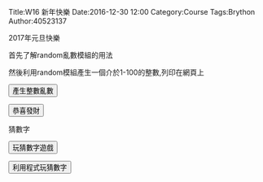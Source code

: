 Title:W16 新年快樂
Date:2016-12-30 12:00
Category:Course
Tags:Brython
Author:40523137

2017年元旦快樂

<!-- PELICAN_END_SUMMARY -->

首先了解random亂數模組的用法

然後利用random模組產生一個介於1-100的整數,列印在網頁上

<!-- 導入 Brython 標準程式庫 -->

<script type="text/javascript" 
    src="https://cdn.rawgit.com/brython-dev/brython/master/www/src/brython_dist.js">
</script>

<!-- 啟動 Brython -->

<script>
window.onload=function(){
brython(1);
}
</script>

<!-- 以下可以執行  Brython 程式 -->

<div id="newyear"></div>
<script type="text/python3">
from browser import document
from browser import html
import random
print_location = document["newyear"]

def gen_int():
    num = random.randint(1,100)
    #print_location = document["newyear"]
    print_location <= num + html.BR()

def lottery(e):
    for i in range(6):
        gen_int()
    print_location <= "~" + html.BR()
    
#document["but1"].bind("click", gen_int)
document["but1"].bind("click", lottery)
</script>
<button id="but1">產生整數亂數</button>

<script type="text/python3">
from browser import document
from browser import html
import random
print_location = document["newyear"]

def lottery(e):
    num_list = random.sample(list(range(1, 50)), 6)
    for i in range(6):
        print_location <= num_list[i] + html.BR()
    print_location <= "恭喜中獎!" + html.BR()

document["but2"].bind("click", lottery)
</script>
<button id="but2">恭喜發財</button>

猜數字

<div id="id3"></div>
<script type="text/python3">
from browser import document
from browser import html
import random
 
id3 = document["id3"]
def guess(ev):
    # 清除 id3 中的內容
    id3.clear()
    id3 <= "開始玩猜數字遊戲" + html.BR()
    標準答案 = random.randint(1, 100)
    你猜的數字 = int(input("請輸入您所猜 1~100 間的整數:"))
    猜測次數 = 1
    while 標準答案 != 你猜的數字:
        if 標準答案 < 你猜的數字:
            #print("太大了，再猜一次 :)加油")
            # 清除 id3 中的內容
            id3.clear()
            id3 <= "太大了，再猜一次 :)加油" + html.BR()
        else:
            #print("太小了，再猜一次 :)加油")
            # 清除 id3 中的內容
            id3.clear()
            id3 <= "太小了，再猜一次 :)加油" + html.BR()
        你猜的數字 = int(input("請輸入您所猜 1~100 間的整數:"))
        猜測次數 += 1
 
    #print("猜對了！總共猜了", 猜測次數, "次")
    id3 <= "猜對了！答案為" + str(標準答案) + ", 總共猜了" + str(猜測次數) + "次"
 
document["but3"].bind("click", guess)
</script>
<button id="but3">玩猜數字遊戲</button>



<div id="id4"></div>
<script type="text/python3">
from browser import document
from browser import html
import random
 
id4 = document["id4"]
def autoguess(ev):
    執行次數 = 100
    總猜測次數 = 0
    for i in range(執行次數):
        id4 <= "第" + str(i+1) + "次玩:" + html.BR()
        下限 = 1
        上限 = 100
        標準答案 = random.randint(下限, 上限)
        pc猜的數字 = random.randint(下限, 上限)
        #print(標準答案, pc猜的數字)
        #integer int()
        #string str()
        #float float()
        #你猜的數字 = int(input("請輸入您所猜的整數:"))
        猜測次數 = 1
        while 標準答案 != pc猜的數字:
            if 標準答案 < pc猜的數字:
                #print("太大了，再猜一次 :)加油")
                # 因此已經確定"pc猜的數字"不是答案, 因此 - 1
                id4 <= "電腦猜的數字:" + str(pc猜的數字) + " 太大了!" + html.BR()
                上限 = pc猜的數字 - 1
            else:
                #print("太小了，再猜一次 :)加油")
                # 因此已經確定"pc猜的數字"不是答案, 因此 + 1
                id4 <= "電腦猜的數字:" + str(pc猜的數字) + " 太小了!" + html.BR()
                下限 = pc猜的數字 + 1
            #pc猜的數字 = int(input("請輸入您所猜的整數:"))
            pc猜的數字 = random.randint(下限, 上限)
            猜測次數 += 1
 
        #print("猜對了！總共猜了", 猜測次數, "次")
        id4 <= "電腦猜對了, 答案為: " + str(標準答案) + ", 總共猜了 "+ str(猜測次數) + "次" + html.BR()
        總猜測次數 += 猜測次數
    平均猜測次數 = int(總猜測次數/執行次數)
    #print("平均次數", 平均猜測次數)
    id4 <= "平均次數: " + str(平均猜測次數)
 
document["but4"].bind("click", autoguess)
</script>
<button id="but4">利用程式玩猜數字</button>